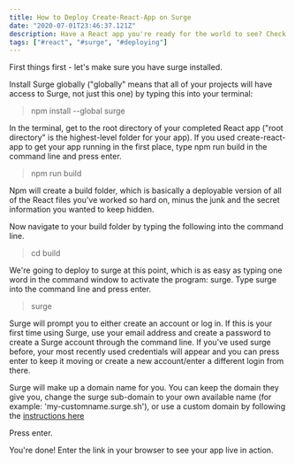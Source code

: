 ```yaml
---
title: How to Deploy Create-React-App on Surge
date: "2020-07-01T23:46:37.121Z"
description: Have a React app you're ready for the world to see? Check out these 5 easy steps to deploy that bad boy!
tags: ["#react", "#surge", "#deploying"]
---
```


First things first - let's make sure you have surge installed.

Install Surge globally ("globally" means that all of your projects will have access to Surge, not just this one) by typing this into your terminal:

>npm install --global surge

In the terminal, get to the root directory of your completed React app ("root directory" is the highest-level folder for your app).  If you used create-react-app to get your app running in the first place, type npm run build in the command line and press enter. 

>npm run build

Npm will create a build folder, which is basically a deployable version of all of the React files you've worked so hard on, minus the junk and the secret information you wanted to keep hidden.

Now navigate to your build folder by typing the following into the command line.

>cd build

We're going to deploy to surge at this point, which is as easy as typing one word in the command window to activate the program: surge.  Type surge into the command line and press enter.

>surge

Surge will prompt you to either create an account or log in.  If this is your first time using Surge, use your email address and create a password to create a Surge account through the command line.  If you've used surge before, your most recently used credentials will appear and you can press enter to keep it moving or create a new account/enter a different login from there.

Surge will make up a domain name for you.  You can keep the domain they give you, change the surge sub-domain to your own available name (for example: 'my-customname.surge.sh'), or use a custom domain by following the [instructions here](https://surge.sh/help/adding-a-custom-domain)

Press enter.

You're done!  Enter the link in your browser to see your app live in action.